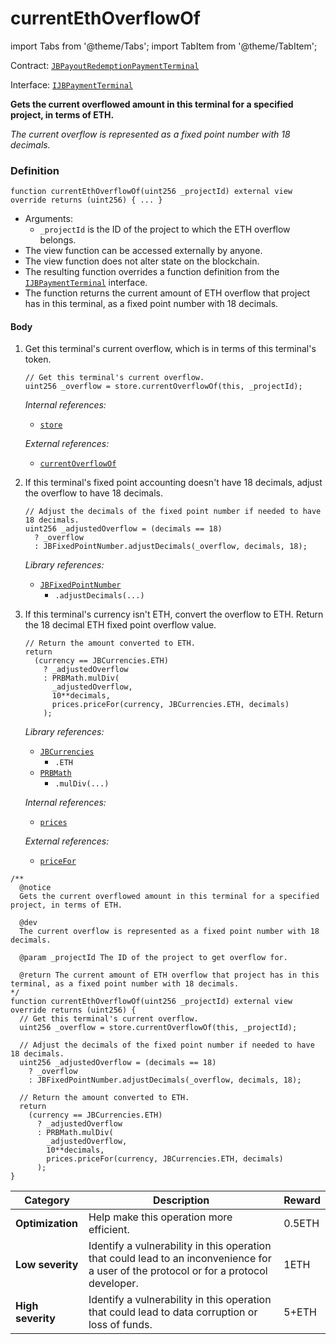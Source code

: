 # currentEthOverflowOf

import Tabs from '@theme/Tabs';
import TabItem from '@theme/TabItem';

Contract: [`JBPayoutRedemptionPaymentTerminal`](/dev/api/contracts/or-payment-terminals/or-abstract/jbpayoutredemptionpaymentterminal/README.md)​‌

Interface: [`IJBPaymentTerminal`](/dev/api/interfaces/ijbpaymentterminal.md)

<Tabs>
<TabItem value="Step by step" label="Step by step">

**Gets the current overflowed amount in this terminal for a specified project, in terms of ETH.**

_The current overflow is represented as a fixed point number with 18 decimals._

### Definition

```
function currentEthOverflowOf(uint256 _projectId) external view override returns (uint256) { ... }
```

* Arguments:
  * `_projectId` is the ID of the project to which the ETH overflow belongs.
* The view function can be accessed externally by anyone.
* The view function does not alter state on the blockchain.
* The resulting function overrides a function definition from the [`IJBPaymentTerminal`](/dev/api/interfaces/ijbpaymentterminal.md) interface.
* The function returns the current amount of ETH overflow that project has in this terminal, as a fixed point number with 18 decimals.

#### Body

1.  Get this terminal's current overflow, which is in terms of this terminal's token.

    ```
    // Get this terminal's current overflow.
    uint256 _overflow = store.currentOverflowOf(this, _projectId);
    ```

    _Internal references:_

    * [`store`](/dev/api/contracts/or-payment-terminals/or-abstract/jbpayoutredemptionpaymentterminal/properties/store.md)

    _External references:_

    * [`currentOverflowOf`](/dev/api/contracts/jbsingletokenpaymentterminalstore/read/currentoverflowof.md)
2.  If this terminal's fixed point accounting doesn't have 18 decimals, adjust the overflow to have 18 decimals.

    ```
    // Adjust the decimals of the fixed point number if needed to have 18 decimals.
    uint256 _adjustedOverflow = (decimals == 18)
      ? _overflow
      : JBFixedPointNumber.adjustDecimals(_overflow, decimals, 18);
    ```

    _Library references:_

    * [`JBFixedPointNumber`](/dev/api/libraries/jbfixedpointnumber.md)
      * `.adjustDecimals(...)`

3.  If this terminal's currency isn't ETH, convert the overflow to ETH. Return the 18 decimal ETH fixed point overflow value.

    ```
    // Return the amount converted to ETH.
    return
      (currency == JBCurrencies.ETH)
        ? _adjustedOverflow
        : PRBMath.mulDiv(
          _adjustedOverflow,
          10**decimals,
          prices.priceFor(currency, JBCurrencies.ETH, decimals)
        );
    ```

    _Library references:_

    * [`JBCurrencies`](/dev/api/libraries/jbcurrencies.md)
      * `.ETH`
    * [`PRBMath`](https://github.com/hifi-finance/prb-math/blob/main/contracts/PRBMath.sol)
      * `.mulDiv(...)`

    _Internal references:_

    * [`prices`](/dev/api/contracts/or-payment-terminals/or-abstract/jbpayoutredemptionpaymentterminal/properties/prices.md)

    _External references:_

    * [`priceFor`](/dev/api/contracts/jbprices/read/pricefor.md)

</TabItem>

<TabItem value="Code" label="Code">

```
/**
  @notice
  Gets the current overflowed amount in this terminal for a specified project, in terms of ETH.

  @dev
  The current overflow is represented as a fixed point number with 18 decimals.

  @param _projectId The ID of the project to get overflow for.

  @return The current amount of ETH overflow that project has in this terminal, as a fixed point number with 18 decimals.
*/
function currentEthOverflowOf(uint256 _projectId) external view override returns (uint256) {
  // Get this terminal's current overflow.
  uint256 _overflow = store.currentOverflowOf(this, _projectId);

  // Adjust the decimals of the fixed point number if needed to have 18 decimals.
  uint256 _adjustedOverflow = (decimals == 18)
    ? _overflow
    : JBFixedPointNumber.adjustDecimals(_overflow, decimals, 18);

  // Return the amount converted to ETH.
  return
    (currency == JBCurrencies.ETH)
      ? _adjustedOverflow
      : PRBMath.mulDiv(
        _adjustedOverflow,
        10**decimals,
        prices.priceFor(currency, JBCurrencies.ETH, decimals)
      );
}
```

</TabItem>

<TabItem value="Bug bounty" label="Bug bounty">

| Category          | Description                                                                                                                            | Reward |
| ----------------- | -------------------------------------------------------------------------------------------------------------------------------------- | ------ |
| **Optimization**  | Help make this operation more efficient.                                                                                               | 0.5ETH |
| **Low severity**  | Identify a vulnerability in this operation that could lead to an inconvenience for a user of the protocol or for a protocol developer. | 1ETH   |
| **High severity** | Identify a vulnerability in this operation that could lead to data corruption or loss of funds.                                        | 5+ETH  |

</TabItem>
</Tabs>
